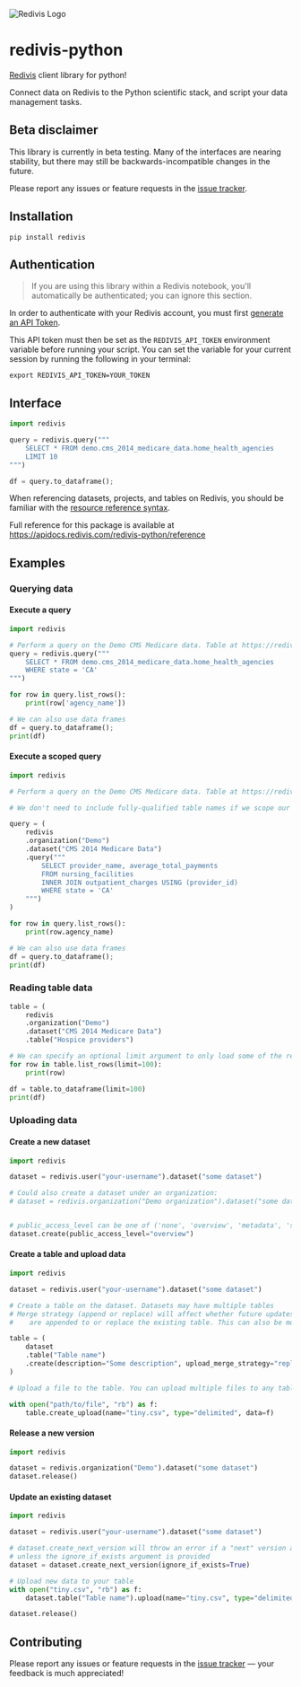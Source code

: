 ![Redivis Logo](assets/logo_small.png)
# redivis-python
[Redivis](redivis.com) client library for python! 

Connect data on Redivis to the Python scientific stack, and script your data management tasks.

## Beta disclaimer
This library is currently in beta testing. Many of the interfaces are nearing stability, but there may still be backwards-incompatible changes in the future. 

Please report any issues or feature requests in the [issue tracker](https://github.com/redivis/redivis-python/issues).

## Installation
```
pip install redivis
```

## Authentication
> If you are using this library within a Redivis notebook, you'll automatically be authenticated; you can ignore this section.

In order to authenticate with your Redivis account, you must first [generate an API Token](https://apidocs.redivis.com/authorization).

This API token must then be set as the `REDIVIS_API_TOKEN` environment variable before running your script. You can set the variable for your current session by running the following in your terminal:
```
export REDIVIS_API_TOKEN=YOUR_TOKEN
```

## Interface
```py
import redivis

query = redivis.query("""
    SELECT * FROM demo.cms_2014_medicare_data.home_health_agencies 
    LIMIT 10
""")

df = query.to_dataframe();
```
When referencing datasets, projects, and tables on Redivis, you should be familiar with the [resource reference syntax](https://apidocs.redivis.com/referencing-resources).

Full reference for this package is available at https://apidocs.redivis.com/redivis-python/reference

## Examples

### Querying data
#### Execute a query
```py
import redivis

# Perform a query on the Demo CMS Medicare data. Table at https://redivis.com/demo/datasets/1754/tables
query = redivis.query("""
    SELECT * FROM demo.cms_2014_medicare_data.home_health_agencies 
    WHERE state = 'CA'
""")

for row in query.list_rows():
    print(row['agency_name'])

# We can also use data frames
df = query.to_dataframe();
print(df)
```
#### Execute a scoped query
```py
import redivis

# Perform a query on the Demo CMS Medicare data. Table at https://redivis.com/demo/datasets/1754/tablesd

# We don't need to include fully-qualified table names if we scope our query to the appropriate dataset or project

query = (
    redivis
    .organization("Demo")
    .dataset("CMS 2014 Medicare Data")
    .query("""
        SELECT provider_name, average_total_payments 
        FROM nursing_facilities
        INNER JOIN outpatient_charges USING (provider_id)
        WHERE state = 'CA'
    """)
)

for row in query.list_rows():
    print(row.agency_name)

# We can also use data frames
df = query.to_dataframe();
print(df)
```

### Reading table data
```py
table = (
    redivis
    .organization("Demo")
    .dataset("CMS 2014 Medicare Data")
    .table("Hospice providers")

# We can specify an optional limit argument to only load some of the records
for row in table.list_rows(limit=100):
    print(row)

df = table.to_dataframe(limit=100)
print(df)

```

### Uploading data
#### Create a new dataset
```py
import redivis

dataset = redivis.user("your-username").dataset("some dataset")

# Could also create a dataset under an organization:
# dataset = redivis.organization("Demo organization").dataset("some dataset")


# public_access_level can be one of ('none', 'overview', 'metadata', 'sample', 'data')
dataset.create(public_access_level="overview")
```
#### Create a table and upload data
```py
import redivis

dataset = redivis.user("your-username").dataset("some dataset")

# Create a table on the dataset. Datasets may have multiple tables
# Merge strategy (append or replace) will affect whether future updates
#    are appended to or replace the existing table. This can also be modified at a later point.

table = (
    dataset
    .table("Table name")
    .create(description="Some description", upload_merge_strategy="replace")
)

# Upload a file to the table. You can upload multiple files to any table, and they'll be appended together

with open("path/to/file", "rb") as f:
    table.create_upload(name="tiny.csv", type="delimited", data=f)
```
#### Release a new version
```py
import redivis

dataset = redivis.organization("Demo").dataset("some dataset")
dataset.release()
```
#### Update an existing dataset
```py
import redivis

dataset = redivis.user("your-username").dataset("some dataset")

# dataset.create_next_version will throw an error if a "next" version already exists,
# unless the ignore_if_exists argument is provided
dataset = dataset.create_next_version(ignore_if_exists=True)

# Upload new data to your table
with open("tiny.csv", "rb") as f:
    dataset.table("Table name").upload(name="tiny.csv", type="delimited", data=f)

dataset.release()
```

## Contributing
Please report any issues or feature requests in the [issue tracker](https://github.com/redivis/redivis-python/issues)
 — your feedback is much appreciated!

